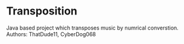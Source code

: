 # Transposition
Java based project which transposes music by numrical converstion.
Authors: ThatDude11, CyberDog068
